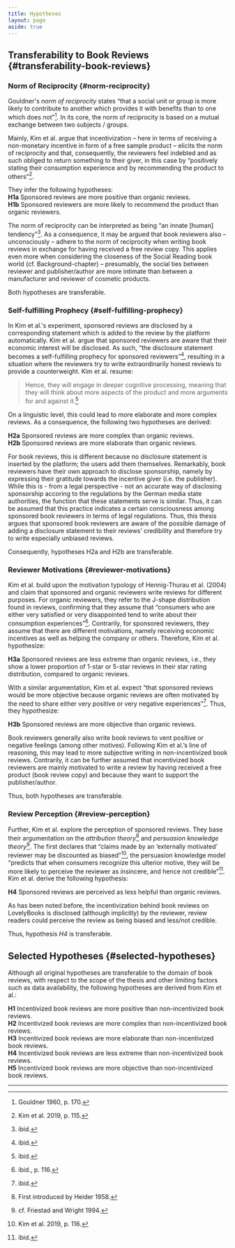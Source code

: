 ```yaml
---
title: Hypotheses
layout: page
aside: true
---
```


## Transferability to Book Reviews {#transferability-book-reviews}

### Norm of Reciprocity {#norm-reciprocity}

Gouldner's _norm of reciprocity_ states “that a social unit or group is more likely to contribute to another which provides it with benefits than to one which does not”[^1]. In its core, the norm of reciprocity is based on a mutual exchange between two subjects / groups.

Mainly, Kim et al. argue that incentivization – here in terms of receiving a non-monetary incentive in form of a free sample product – elicits the norm of reciprocity and that, consequently, the reviewers feel indebted and as such obliged to return something to their giver, in this case by “positively stating their consumption experience and by recommending the product to others”[^2].

They infer the following hypotheses:<br>
**H1a** Sponsored reviews are more positive than organic reviews.<br>
**H1b** Sponsored reviewers are more likely to recommend the product than organic reviewers.<br>

The norm of reciprocity can be interpreted as being “an innate [human] tendency”[^3]. As a consequence, it may be argued that book reviewers also – unconsciously – adhere to the norm of reciprocity when writing book reviews in exchange for having
received a free review copy. This applies even more when considering the closeness of the Social Reading book world (cf. Background-chapter) – presumably, the social ties between reviewer and publisher/author are more intimate than between a manufacturer and reviewer of cosmetic products.

Both hypotheses are transferable.

### Self-fulfilling Prophecy {#self-fulfilling-prophecy}
In Kim et al.'s experiment, sponsored reviews are disclosed by a corresponding statement which is added to the review by the platform automatically. Kim et al. argue that sponsored reviewers are aware that their economic interest will be disclosed. As such, “the disclosure statement becomes a self-fulfilling prophecy for sponsored reviewers”[^4], resulting in a situation where the reviewers try to write extraordinarily honest reviews to provide a counterweight. Kim et al. resume:
> Hence, they will engage in deeper cognitive processing, meaning that they will think about more aspects of the product and more arguments for and against it.[^5]

On a linguistic level, this could lead to more elaborate and more complex reviews. As a consequence, the following two hypotheses are derived:

**H2a** Sponsored reviews are more complex than organic reviews.<br>
**H2b** Sponsored reviews are more elaborate than organic reviews.<br>

For book reviews, this is different because no disclosure statement is inserted by the platform; the users add them themselves. Remarkably, book reviewers have their own approach to disclose sponsorship, namely by expressing their gratitude towards the incentive giver (i.e. the publisher). While this is - from a legal perspective - not an accurate way of disclosing sponsorship accoring to the regulations by the German media state authorities, the function that these statements serve is similar. Thus, it can be assumed that this practice indicates a certain consciousness among sponsored book reviewers in terms of legal regulations. Thus, this thesis argues that sponsored book reviewers are aware of the possible damage of adding a disclosure statement to their reviews’ credibility and therefore try to write especially unbiased reviews.

Consequently, hypotheses H2a and H2b are transferable.

### Reviewer Motivations {#reviewer-motivations}
Kim et al. build upon the motivation typology of Hennig-Thurau et al. (2004) and claim that sponsored and organic reviewers write reviews for different purposes. For organic reviewers, they refer to the J-shape distribution found in reviews, confirming that  they assume that “consumers who are either very satisfied or very disappointed tend to write about their consumption experiences”[^6]. Contrarily, for sponsored reviewers, they assume that there are different motivations, namely receiving economic incentives as well as helping the company or others. Therefore, Kim et al. hypothesize:

**H3a** Sponsored reviews are less extreme than organic reviews, i.e., they show a lower proportion of 1-star or 5-star reviews in their star rating distribution, compared to
organic reviews.<br>

With a similar argumentation, Kim et al. expect “that sponsored reviews would be more objective because organic reviews are often motivated by the need to share either
very positive or very negative experiences”[^7]. Thus, they hypothesize:

**H3b** Sponsored reviews are more objective than organic reviews.<br>

Book reviewers generally also write book reviews to vent positive or negative feelings (among other motives). Following Kim et al.’s line of reasoning, this may lead to more subjective writing in non-incentivized book reviews. Contrarily, it can be further assumed that incentivized book
reviewers are mainly motivated to write a review by having received a free product (book review copy) and because they want to support the publisher/author.

Thus, both hypotheses are transferable.

### Review Perception {#review-perception}
Further, Kim et al. explore the perception of sponsored reviews. They base their argumentation on the _attribution theory_[^8] and _persuasion knowledge theory_[^9]. The first declares that “claims made by an ‘externally motivated’ reviewer may be discounted as biased”[^10], the persuasion knowledge model “predicts that when consumers recognize this ulterior motive, they will be more likely to perceive the reviewer as insincere, and hence not credible”[^11]. Kim et al. derive the following hypothesis:

**H4** Sponsored reviews are perceived as less helpful than organic reviews. <br>

As has been noted before, the incentivization behind book reviews on LovelyBooks is disclosed (although implicitly) by the reviewer, review readers could perceive the review as being biased and less/not credible.

Thus, hypothesis _H4_ is transferable.

## Selected Hypotheses {#selected-hypotheses}
Although all original hypotheses are transferable to the domain of book reviews, with respect to the scope of the thesis and other limiting factors such as data availability, the following hypotheses are derived from Kim et al.:

**H1** Incentivized book reviews are more positive than non-incentivized book reviews.<br>
**H2** Incentivized book reviews are more complex than non-incentivized book reviews.<br>
**H3** Incentivized book reviews are more elaborate than non-incentivized book reviews.<br>
**H4** Incentivized book reviews are less extreme than non-incentivized book reviews.<br>
**H5** Incentivized book reviews are more objective than non-incentivized book reviews.

---
[^1]: Gouldner 1960, p. 170.
[^2]: Kim et al. 2019, p. 115.
[^3]: ibid.
[^4]: ibid.
[^5]: ibid.
[^6]: ibid., p. 116.
[^7]: ibid.
[^8]: First introduced by Heider 1958.
[^9]: cf. Friestad and Wright 1994.
[^10]: Kim et al. 2019, p. 116.
[^11]: ibid.
